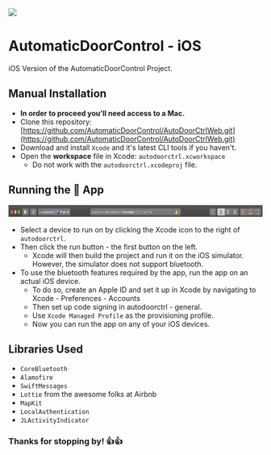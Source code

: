 ![](https://travis-ci.org/AutomaticDoorControl/AutoDoorCtrl-iOS.svg?branch=master)

# AutomaticDoorControl - iOS
iOS Version of the AutomaticDoorControl Project.

## Manual Installation
* **In order to proceed you'll need access to a Mac.**
* Clone this repository: [https://github.com/AutomaticDoorControl/AutoDoorCtrlWeb.git](https://github.com/AutomaticDoorControl/AutoDoorCtrlWeb.git)
* Download and install `Xcode` and it's latest CLI tools if you haven't.
* Open the **workspace** file in Xcode: `autodoorctrl.xcworkspace`
    * Do not work with the `autodoorctrl.xcodeproj` file.
    
## Running the :iphone: App
<p align = "center">
    <img width = "900" height = "23" src = "MiscellaneousFiles/RunningXcodeProject.png">
</p>

* Select a device to run on by clicking the Xcode icon to the right of `autodoorctrl`.
* Then click the run button - the first button on the left.
    * Xcode will then build the project and run it on the iOS simulator. However, the simulator does not support bluetooth.
* To use the bluetooth features required by the app, run the app on an actual iOS device.
    * To do so, create an Apple ID and set it up in Xcode by navigating to Xcode - Preferences - Accounts
    * Then set up code signing in autodoorctrl - general.
    * Use `Xcode Managed Profile` as the provisioning profile.
    * Now you can run the app on any of your iOS devices.


## Libraries Used
* `CoreBluetooth`
* `Alamofire`
* `SwiftMessages` 
* `Lottie` from the awesome folks at Airbnb
* `MapKit`
* `LocalAuthentication`
* `JLActivityIndicator`

### Thanks for stopping by! :+1::+1:



